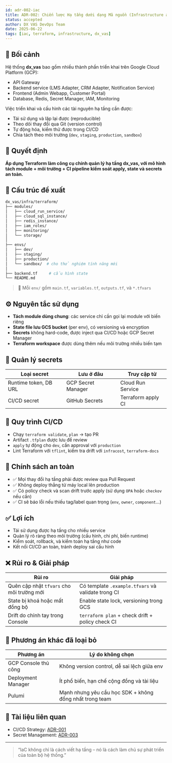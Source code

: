 ```yaml
---
id: adr-002-iac
title: ADR-002: Chiến lược Hạ tầng dưới dạng Mã nguồn (Infrastructure as Code) cho hệ thống dx_vas
status: accepted
author: DX VAS DevOps Team
date: 2025-06-22
tags: [iac, terraform, infrastructure, dx_vas]
---
```


## 📌 Bối cảnh

Hệ thống **dx_vas** bao gồm nhiều thành phần triển khai trên Google Cloud Platform (GCP):
- API Gateway
- Backend service (LMS Adapter, CRM Adapter, Notification Service)
- Frontend (Admin Webapp, Customer Portal)
- Database, Redis, Secret Manager, IAM, Monitoring

Việc triển khai và cấu hình các tài nguyên hạ tầng cần được:
- Tái sử dụng và lặp lại được (reproducible)
- Theo dõi thay đổi qua Git (version control)
- Tự động hóa, kiểm thử được trong CI/CD
- Chia tách theo môi trường (`dev`, `staging`, `production`, `sandbox`)

## 🧠 Quyết định

**Áp dụng Terraform làm công cụ chính quản lý hạ tầng dx_vas, với mô hình tách module + môi trường + CI pipeline kiểm soát apply, state và secrets an toàn.**

## 🧱 Cấu trúc đề xuất

```bash
dx_vas/infra/terraform/
├── modules/
│   ├── cloud_run_service/
│   ├── cloud_sql_instance/
│   ├── redis_instance/
│   ├── iam_roles/
│   ├── monitoring/
│   └── storage/
│
├── envs/
│   ├── dev/
│   ├── staging/
│   ├── production/
│   └── sandbox/  # cho thử nghiệm tính năng mới
│
├── backend.tf     # cấu hình state
└── README.md
```

> 🔁 Mỗi `env/` gồm `main.tf`, `variables.tf`, `outputs.tf`, và `*.tfvars`

## ⚙️ Nguyên tắc sử dụng

- **Tách module dùng chung**: các service chỉ cần gọi lại module với biến riêng
- **State file lưu GCS bucket** (per env), có versioning và encryption
- **Secrets** không hard-code, được inject qua CI/CD hoặc GCP Secret Manager
- **Terraform workspace** được dùng thêm nếu môi trường nhiều biến tạm

## 🔐 Quản lý secrets

| Loại secret | Lưu ở đâu | Truy cập từ |
|-------------|-----------|-------------|
| Runtime token, DB URL | GCP Secret Manager | Cloud Run Service |
| CI/CD secret | GitHub Secrets | Terraform apply CI |

## 🔄 Quy trình CI/CD

- Chạy `terraform validate`, `plan` → tạo PR
- Artifact `.tfplan` được lưu để review
- `apply` tự động cho `dev`, cần approval với `production`
- Lint Terraform với `tflint`, kiểm tra drift với `infracost`, `terraform-docs`

## 📌 Chính sách an toàn

- ✅ Mọi thay đổi hạ tầng phải được review qua Pull Request
- ✅ Không deploy thẳng từ máy local lên production
- ✅ Có policy check và scan drift trước apply (sử dụng `OPA` hoặc `checkov` nếu cần)
- ✅ CI sẽ báo lỗi nếu thiếu tag/label quan trọng (`env`, `owner`, `component`...)

## ✅ Lợi ích

- Tái sử dụng được hạ tầng cho nhiều service
- Quản lý rõ ràng theo môi trường (cấu hình, chi phí, biến runtime)
- Kiểm soát, rollback, và kiểm toán hạ tầng như code
- Kết nối CI/CD an toàn, tránh deploy sai cấu hình

## ❌ Rủi ro & Giải pháp

| Rủi ro | Giải pháp |
|--------|-----------|
| Quên cập nhật `tfvars` cho môi trường mới | Có template `.example.tfvars` và validate trong CI |
| State bị khoá hoặc mất đồng bộ | Enable state lock, versioning trong GCS |
| Drift do chỉnh tay trong Console | `terraform plan` + check drift + policy check CI |

## 🔄 Phương án khác đã loại bỏ

| Phương án | Lý do không chọn |
|-----------|------------------|
| GCP Console thủ công | Không version control, dễ sai lệch giữa env |
| Deployment Manager | Ít phổ biến, hạn chế cộng đồng và tài liệu |
| Pulumi | Mạnh nhưng yêu cầu học SDK + không đồng nhất trong team |

## 📎 Tài liệu liên quan

- CI/CD Strategy: [ADR-001](./adr-001-ci-cd.md)
- Secret Management: [ADR-003](./adr-003-secrets.md)

---
> “IaC không chỉ là cách viết hạ tầng – nó là cách làm chủ sự phát triển của toàn bộ hệ thống.”
